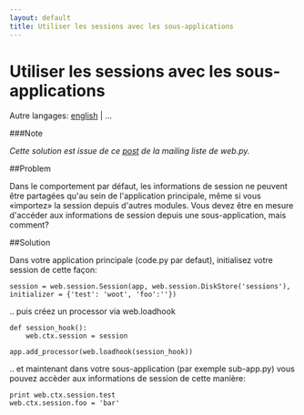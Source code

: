 ```yaml
---
layout: default
title: Utiliser les sessions avec les sous-applications
---
```


# Utiliser les sessions avec les sous-applications

Autre langages: [english](/../sessions_with_subapp) | ...

###Note

*Cette solution est issue de ce [post](http://www.mail-archive.com/webpy@googlegroups.com/msg02557.html) de la mailing liste de web.py.*

##Problem

Dans le comportement par défaut, les informations de session ne peuvent être partagées qu'au sein de l'application principale, même si vous «importez» la session depuis d'autres modules. Vous devez être en mesure d'accéder aux informations de session depuis une sous-application, mais comment?

##Solution

Dans votre application principale (code.py par defaut), initialisez votre session de cette façon:

    session = web.session.Session(app, web.session.DiskStore('sessions'),
    initializer = {'test': 'woot', 'foo':''})

.. puis créez un processor via web.loadhook

    def session_hook():
        web.ctx.session = session

    app.add_processor(web.loadhook(session_hook))

.. et maintenant dans votre sous-application (par exemple sub-app.py) vous pouvez accèder aux informations de session de cette manière:

    print web.ctx.session.test
    web.ctx.session.foo = 'bar'